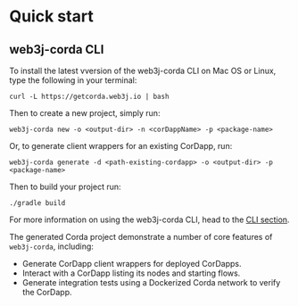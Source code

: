 Quick start
===========

web3j-corda CLI
---------------

To install the latest vversion of the web3j-corda CLI on Mac OS or Linux, type the following in your terminal:

```shell
curl -L https://getcorda.web3j.io | bash
```

Then to create a new project, simply run:

```shell
web3j-corda new -o <output-dir> -n <corDappName> -p <package-name>
```

Or, to generate client wrappers for an existing CorDapp, run:

```shell
web3j-corda generate -d <path-existing-cordapp> -o <output-dir> -p <package-name>
```

Then to build your project run:

```shell
./gradle build
```

For more information on using the web3j-corda CLI, head to the [CLI section](command_line_tools.md).

The generated Corda project demonstrate a number of core features of `web3j-corda`, including:

* Generate CorDapp client wrappers for deployed CorDapps.
* Interact with a CorDapp listing its nodes and starting flows.
* Generate integration tests using a Dockerized Corda network to verify the CorDapp. 
